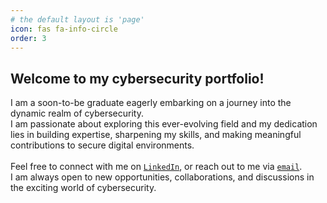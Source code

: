 ```yaml
---
# the default layout is 'page'
icon: fas fa-info-circle
order: 3
---
```


<h2>Welcome to my cybersecurity portfolio!</h2>

I am a soon-to-be graduate eagerly embarking on a journey into the dynamic realm of cybersecurity. 
<br>
I am passionate about exploring this ever-evolving field and my dedication lies in building expertise, sharpening my skills, and making meaningful contributions to secure digital environments.
<br><br>
Feel free to connect with me on [``LinkedIn``](https://www.linkedin.com/in/sanya-k/), or reach out to me via [``email``](mailto:sanya.kaushal@hotmail.com). 
<br>I am always open to new opportunities, collaborations, and discussions in the exciting world of cybersecurity. 
